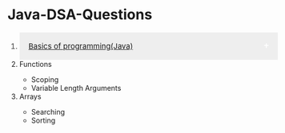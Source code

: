 # Java-DSA-Questions
<p>
  <ol>
    <li class="collapsible"><a href="https://github.com/J-Srinivasalu/Java-DSA-Questions/tree/main/Basics%20of%20Programming(Java)">Basics of programming(Java)</a></li>
    <ul class="content">
      <li>input/output</li>
      <li>conditional statements</li>
      <li>Loops</li>
    </ul>
    <li>Functions</li>
    <ul>
      <li>Scoping</li>
      <li>Variable Length Arguments</li>
    </ul>
    <li>Arrays</li>
    <ul>
      <li>Searching</li>
      <li>Sorting</li>
    </ul>
  </ol>
</p>

<style>
/* Style the button that is used to open and close the collapsible content */
.collapsible {
  background-color: #eee;
  color: #444;
  cursor: pointer;
  padding: 18px;
  width: 100%;
  border: none;
  text-align: left;
  outline: none;
  font-size: 15px;
}

/* Add a background color to the button if it is clicked on (add the .active class with JS), and when you move the mouse over it (hover) */
.active, .collapsible:hover {
  background-color: #ccc;
}
  .collapsible:after {
  content: '\02795'; /* Unicode character for "plus" sign (+) */
  font-size: 13px;
  color: white;
  float: right;
  margin-left: 5px;
}

.active:after {
  content: "\2796"; /* Unicode character for "minus" sign (-) */
}

/* Style the collapsible content. Note: hidden by default */
.content {
  padding: 0 18px;
  display: none;
  overflow: hidden;
  background-color: #f1f1f1;
}
</style>

<script>
var coll = document.getElementsByClassName("collapsible");
var i;

for (i = 0; i < coll.length; i++) {
  coll[i].addEventListener("click", function() {
    this.classList.toggle("active");
    var content = this.nextElementSibling;
    if (content.style.maxHeight){
      content.style.maxHeight = null;
    } else {
      content.style.maxHeight = content.scrollHeight + "px";
    }
  });
}
</script>
